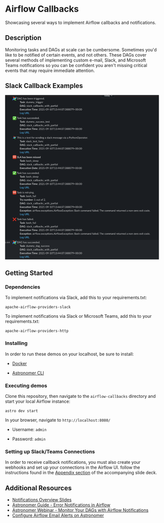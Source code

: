 # Airflow Callbacks

Showcasing several ways to implement Airflow callbacks and notifications.

## Description

Monitoring tasks and DAGs at scale can be cumbersome. Sometimes you'd like to be notified of certain events, and not others. These DAGs cover several methods of implementing custom e-mail, Slack, and Microsoft Teams notifications so you can be confident you aren't missing critical events that may require immediate attention.

## Slack Callback Examples
![Example Callbacks](https://github.com/astronomer/customer-success-labs/blob/main/airflow-callbacks/docs/images/notifications.png)

## Getting Started

### Dependencies

To implement notifications via Slack, add this to your requirements.txt:
```
apache-airflow-providers-slack
```
To implement notifications via Slack or Microsoft Teams, add this to your requirements.txt:
```
apache-airflow-providers-http
```

### Installing

In order to run these demos on your localhost, be sure to install:

* [Docker](https://www.docker.com/products/docker-desktop)

* [Astronomer CLI](https://www.astronomer.io/docs/cloud/stable/resources/cli-reference)


### Executing demos

Clone this repository, then navigate to the ```airflow-callbacks``` directory and start your local Airflow instance:
```
astro dev start
```

In your browser, navigate to ```http://localhost:8080/```

* Username: ```admin```

* Password: ```admin```


### Setting up Slack/Teams Connections
In order to receive callback notifications, you must also create your webhooks and set up your connections in the Airflow UI. follow the instructions found in the [Appendix section](https://docs.google.com/presentation/d/1lnu3IfM82I09yK7XuzGcroDNMlZpqs-3nARDCWpfaDI/edit#slide=id.ge7d1e4d78d_2_3) of the accompanying slide deck.


## Additional Resources

* [Notifications Overview Slides](https://docs.google.com/presentation/d/1lnu3IfM82I09yK7XuzGcroDNMlZpqs-3nARDCWpfaDI/edit?usp=sharing)
* [Astronomer Guide - Error Notifications in Airflow](https://www.astronomer.io/guides/error-notifications-in-airflow)
* [Astronomer Webinar - Monitor Your DAGs with Airflow Notifications](https://www.astronomer.io/events/webinars/dags-with-airflow-notifications/)
* [Configure Airflow Email Alerts on Astronomer](https://www.astronomer.io/docs/cloud/stable/customize-airflow/airflow-alerts#subscribe-to-task-level-alerts)

